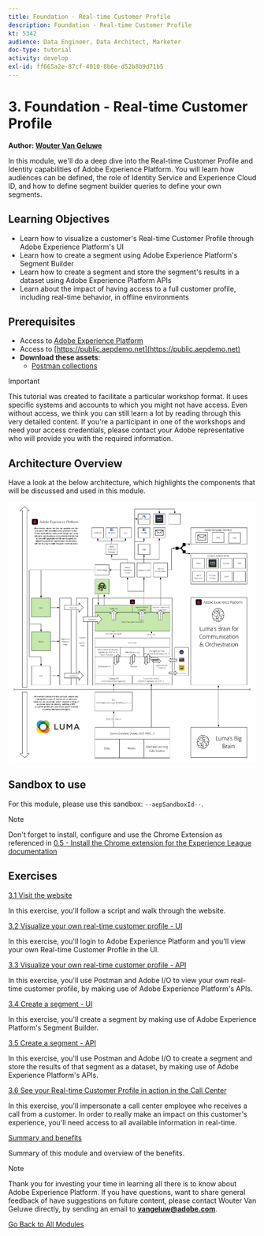 ```yaml
---
title: Foundation - Real-time Customer Profile
description: Foundation - Real-time Customer Profile
kt: 5342
audience: Data Engineer, Data Architect, Marketer
doc-type: tutorial
activity: develop
exl-id: ff665a2e-87cf-4010-8b6e-d52b8b9d71b5
---
```

# 3. Foundation - Real-time Customer Profile

**Author: [Wouter Van Geluwe](https://www.linkedin.com/in/woutervangeluwe/)**

In this module, we'll do a deep dive into the Real-time Customer Profile and Identity capabilities of Adobe Experience Platform. You will learn how audiences can be defined, the role of Identity Service and Experience Cloud ID, and how to define segment builder queries to define your own segments.

## Learning Objectives

- Learn how to visualize a customer's Real-time Customer Profile through Adobe Experience Platform's UI
- Learn how to create a segment using Adobe Experience Platform's Segment Builder
- Learn how to create a segment and store the segment's results in a dataset using Adobe Experience Platform APIs
- Learn about the impact of having access to a full customer profile, including real-time behavior, in offline environments

## Prerequisites

- Access to [Adobe Experience Platform](https://experience.adobe.com/platform)
- Access to [https://public.aepdemo.net](https://public.aepdemo.net)
- **Download these assets**: 
  - [Postman collections](./../../assets/postman/postman_module3.zip)

>[!IMPORTANT]
>
>This tutorial was created to facilitate a particular workshop format. It uses specific systems and accounts to which you might not have access. Even without access, we think you can still learn a lot by reading through this very detailed content. If you're a participant in one of the workshops and need your access credentials, please contact your Adobe representative who will provide you with the required information.

## Architecture Overview

Have a look at the below architecture, which highlights the components that will be discussed and used in this module.

![Architecture Overview](../../assets/images/architecturem3.png)

## Sandbox to use

For this module, please use this sandbox: `--aepSandboxId--`.

>[!NOTE]
>
>Don't forget to install, configure and use the Chrome Extension as referenced in [0.5 - Install the Chrome extension for the Experience League documentation](../module0/ex5.md)

## Exercises

[3.1 Visit the website](./ex1.md)

In this exercise, you'll follow a script and walk through the website.

[3.2 Visualize your own real-time customer profile - UI](./ex2.md)

In this exercise, you'll login to Adobe Experience Platform and you'll view your own Real-time Customer Profile in the UI.

[3.3 Visualize your own real-time customer profile - API](./ex3.md)

In this exercise, you'll use Postman and Adobe I/O to view your own real-time customer profile, by making use of Adobe Experience Platform's APIs.

[3.4 Create a segment - UI](./ex4.md)

In this exercise, you'll create a segment by making use of Adobe Experience Platform's Segment Builder.

[3.5 Create a segment - API](./ex5.md)

In this exercise, you'll use Postman and Adobe I/O to create a segment and store the results of that segment as a dataset, by making use of Adobe Experience Platform's APIs.

[3.6 See your Real-time Customer Profile in action in the Call Center](./ex6.md)

In this exercise, you'll impersonate a call center employee who receives a call from a customer. In order to really make an impact on this customer's experience, you'll need access to all available information in real-time.

[Summary and benefits](./summary.md)

Summary of this module and overview of the benefits.

>[!NOTE]
>
>Thank you for investing your time in learning all there is to know about Adobe Experience Platform. If you have questions, want to share general feedback of have suggestions on future content, please contact Wouter Van Geluwe directly, by sending an email to **vangeluw@adobe.com**.

[Go Back to All Modules](../../overview.md)
